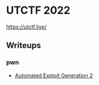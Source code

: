# UTCTF 2022

https://utctf.live/

## Writeups

### pwn

 - [Automated Exploit Generation 2](./pwn/automated-exploit-generation-2)


